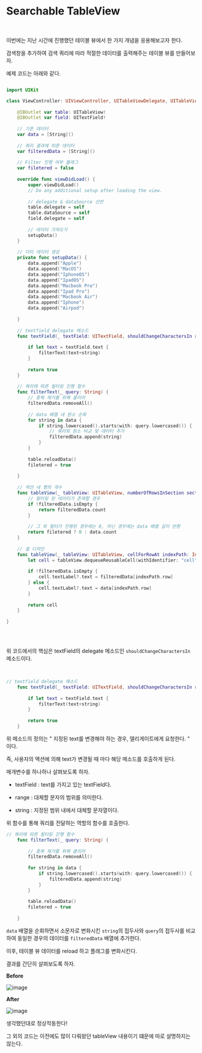 # Searchable TableView

<br>

이번에는 지난 시간에 진행했던 테이블 뷰에서 한 가지 개념을 응용해보고자 한다.

검색창을 추가하여 검색 쿼리에 따라 적절한 데이터를 출력해주는 테이블 뷰를 만들어보자.

예제 코드는 아래와 같다.

```swift

import UIKit

class ViewController: UIViewController, UITableViewDelegate, UITableViewDataSource, UITextFieldDelegate {
    
    @IBOutlet var table: UITableView!
    @IBOutlet var field: UITextField!
    
    // 기존 데이터
    var data = [String]()
    
    // 쿼리 결과에 따른 데이터
    var filteredData = [String]()
    
    // Filter 진행 여부 플래그
    var filetered = false
    
    override func viewDidLoad() {
        super.viewDidLoad()
        // Do any additional setup after loading the view.
        
        // delegate & dataSource 선언
        table.delegate = self
        table.dataSource = self
        field.delegate = self
        
        // 데이터 가져오기
        setupData()
    }
    
    // 더미 데이터 생성
    private func setupData() {
        data.append("Apple")
        data.append("MacOS")
        data.append("IphoneOS")
        data.append("IpadOS")
        data.append("Macbook Pro")
        data.append("Ipad Pro")
        data.append("Macbook Air")
        data.append("Iphone")
        data.append("Airpod")
        
    }
    
    // textfield delegate 메소드
    func textField(_ textField: UITextField, shouldChangeCharactersIn range: NSRange, replacementString string: String) -> Bool {
        
        if let text = textField.text {
            filterText(text+string)
        }
        
        return true
    }
    
    // 쿼리에 따른 필터링 진행 함수
    func filterText(_ query: String) {
        // 중복 제거를 위해 클리어
        filteredData.removeAll()
        
        // data 배열 내 원소 순회
        for string in data {
            if string.lowercased().starts(with: query.lowercased()) {
                // 쿼리와 원소 비교 및 데이터 추가
                filteredData.append(string)
            }
        }
        
        table.reloadData()
        filetered = true
        
    }
    
    // 섹션 내 행의 개수
    func tableView(_ tableView: UITableView, numberOfRowsInSection section: Int) -> Int {
        // 필터링 된 데이터가 존재할 경우
        if !filteredData.isEmpty {
            return filteredData.count
        }
        
        // 그 외 필터가 진행된 경우에는 0, 아닌 경우에는 data 배열 길이 반환
        return filetered ? 0 : data.count
    }
    
    // 셀 디자인
    func tableView(_ tableView: UITableView, cellForRowAt indexPath: IndexPath) -> UITableViewCell {
        let cell = tableView.dequeueReusableCell(withIdentifier: "cell", for: indexPath)
        
        if !filteredData.isEmpty {
            cell.textLabel?.text = filteredData[indexPath.row]
        } else {
            cell.textLabel?.text = data[indexPath.row]
        }
        
        return cell
    }
    
}



```

<br>

위 코드에서의 핵심은 textField의 delegate 메소드인 `shouldChangeCharactersIn` 메소드이다.

<br>

```swift
// textfield delegate 메소드
    func textField(_ textField: UITextField, shouldChangeCharactersIn range: NSRange, replacementString string: String) -> Bool {
        
        if let text = textField.text {
            filterText(text+string)
        }
        
        return true
    }
```

위 메소드의 정의는 " 지정된 text를 변경해야 하는 경우, 델리게이트에게 요청한다. " 이다.

즉, 사용자의 액션에 의해 text가 변경될 때 마다 해당 메소드를 호출하게 된다.

매개변수를 하나하나 살펴보도록 하자.

- textField : text를 가지고 있는 textField다.

- range : 대체할 문자의 범위를 의미한다.

- string : 지정된 범위 내에서 대체할 문자열이다. 

위 함수를 통해 쿼리를 전달하는 역할의 함수를 호출한다.

```swift
// 쿼리에 따른 필터링 진행 함수
    func filterText(_ query: String) {
        
        // 중복 제거를 위해 클리어
        filteredData.removeAll()
        
        for string in data {
            if string.lowercased().starts(with: query.lowercased()) {
                filteredData.append(string)
            }
        }
        
        table.reloadData()
        filetered = true
        
    }
```

`data` 배열을 순회하면서 소문자로 변화시킨 `string`의 접두사와 `query`의 접두사를 비교하여 동일한 경우의 데이터를 `filteredData` 배열에 추가한다.

이후, 테이블 뷰 데이터를 reload 하고 플래그를 변화시킨다.

결과를 간단히 살펴보도록 하자.

**Before**

![image](https://user-images.githubusercontent.com/33051018/86022403-475d9500-ba65-11ea-89e9-5428fc118c94.png)


**After**

![image](https://user-images.githubusercontent.com/33051018/86022448-5f351900-ba65-11ea-9489-a94eb380c09c.png)


생각했던대로 정상작동한다!

그 외의 코드는 이전에도 많이 다뤄왔던 tableView 내용이기 떄문에 따로 설명하지는 않는다.



